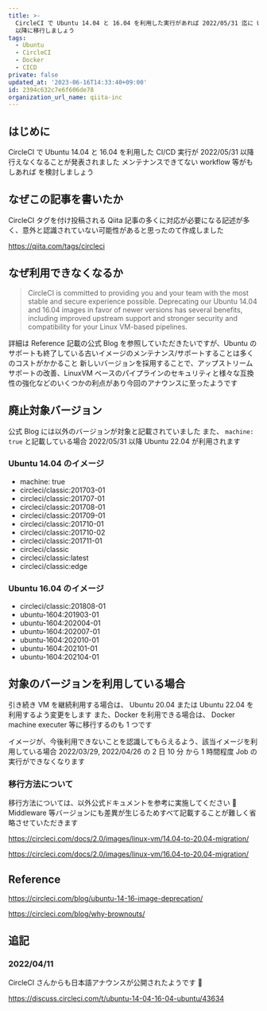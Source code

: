 ```yaml
---
title: >-
  CircleCI で Ubuntu 14.04 と 16.04 を利用した実行があれば 2022/05/31 迄に Ubuntu 20.04
  以降に移行しましょう
tags:
  - Ubuntu
  - CircleCI
  - Docker
  - CICD
private: false
updated_at: '2023-06-16T14:33:40+09:00'
id: 2394c632c7e6f606de78
organization_url_name: qiita-inc
---
```


## はじめに

CircleCI で Ubuntu 14.04 と 16.04 を利用した CI/CD 実行が 2022/05/31 以降行えなくなることが発表されました
メンテナンスできてない workflow 等がもしあれば を検討しましょう

## なぜこの記事を書いたか

CircleCI タグを付け投稿される Qiita 記事の多くに対応が必要になる記述が多く、意外と認識されていない可能性があると思ったのて作成しました

https://qiita.com/tags/circleci

## なぜ利用できなくなるか

> CircleCI is committed to providing you and your team with the most stable and secure experience possible. Deprecating our Ubuntu 14.04 and 16.04 images in favor of newer versions has several benefits, including improved upstream support and stronger security and compatibility for your Linux VM-based pipelines.

詳細は Reference 記載の公式 Blog を参照していただきたいですが、Ubuntu のサポートも終了している古いイメージのメンテナンス/サポートすることは多くのコストがかかること
新しいバージョンを採用することで、アップストリームサポートの改善、LinuxVM ベースのパイプラインのセキュリティと様々な互換性の強化などのいくつかの利点があり今回のアナウンスに至ったようです

## 廃止対象バージョン

公式 Blog には以外のバージョンが対象と記載されていました
また、 `machine: true` と記載している場合 2022/05/31 以降 Ubuntu 22.04 が利用されます

### Ubuntu 14.04 のイメージ

- machine: true
- circleci/classic:201703-01
- circleci/classic:201707-01
- circleci/classic:201708-01
- circleci/classic:201709-01
- circleci/classic:201710-01
- circleci/classic:201710-02
- circleci/classic:201711-01
- circleci/classic
- circleci/classic:latest
- circleci/classic:edge

### Ubuntu 16.04 のイメージ

- circleci/classic:201808-01
- ubuntu-1604:201903-01
- ubuntu-1604:202004-01
- ubuntu-1604:202007-01
- ubuntu-1604:202010-01
- ubuntu-1604:202101-01
- ubuntu-1604:202104-01

## 対象のバージョンを利用している場合

引き続き VM を継続利用する場合は、 Ubuntu 20.04 または Ubuntu 22.04 を利用するよう変更をします
また、Docker を利用できる場合は、 Docker machine executer 等に移行するのも 1 つです

イメージが、今後利用できないことを認識してもらえるよう、該当イメージを利用している場合 2022/03/29,
2022/04/26 の 2 日 10 分 から 1 時間程度 Job の実行ができなくなります

### 移行方法について

移行方法については、以外公式ドキュメントを参考に実施してください 🙏
Middleware 等バージョンにも差異が生じるためすべて記載することが難しく省略させていただきます

https://circleci.com/docs/2.0/images/linux-vm/14.04-to-20.04-migration/

https://circleci.com/docs/2.0/images/linux-vm/16.04-to-20.04-migration/

## Reference

https://circleci.com/blog/ubuntu-14-16-image-deprecation/

https://circleci.com/blog/why-brownouts/

## 追記

### 2022/04/11

CircleCI さんからも日本語アナウンスが公開されたようです 🙏

https://discuss.circleci.com/t/ubuntu-14-04-16-04-ubuntu/43634
